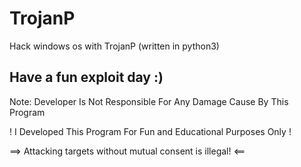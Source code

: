 # TrojanP
Hack windows os with TrojanP (written in python3)

## Have a fun exploit day :)
Note: Developer Is Not Responsible For Any Damage Cause By This Program

! I Developed This Program For Fun and Educational Purposes Only !

==> Attacking targets without mutual consent is illegal! <==
